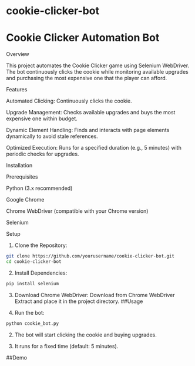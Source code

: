 # cookie-clicker-bot
<h1>Cookie Clicker Automation Bot</h1>

Overview

This project automates the Cookie Clicker game using Selenium WebDriver. The bot continuously clicks the cookie while monitoring available upgrades and purchasing the most expensive one that the player can afford.

Features

Automated Clicking: Continuously clicks the cookie.

Upgrade Management: Checks available upgrades and buys the most expensive one within budget.

Dynamic Element Handling: Finds and interacts with page elements dynamically to avoid stale references.

Optimized Execution: Runs for a specified duration (e.g., 5 minutes) with periodic checks for upgrades.

Installation

Prerequisites

Python (3.x recommended)

Google Chrome

Chrome WebDriver (compatible with your Chrome version)

Selenium

Setup

1) Clone the Repository:
```bash
git clone https://github.com/yourusername/cookie-clicker-bot.git
cd cookie-clicker-bot
```
2) Install Dependencies:
```bash
pip install selenium
```
3) Download Chrome WebDriver:
 Download from Chrome WebDriver
 Extract and place it in the project directory.
##Usage

1) Run the bot:
```bash
python cookie_bot.py
```
2) The bot will start clicking the cookie and buying upgrades.

3) It runs for a fixed time (default: 5 minutes).

##Demo


